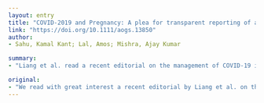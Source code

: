 ```yaml
---
layout: entry
title: "COVID-2019 and Pregnancy: A plea for transparent reporting of all cases"
link: "https://doi.org/10.1111/aogs.13850"
author:
- Sahu, Kamal Kant; Lal, Amos; Mishra, Ajay Kumar

summary:
- "Liang et al. read a recent editorial on the management of COVID-19 in pregnancy. Their recommendations are clinically oriented and are likely to be useful to obstetricians and other healthcare professionals caring for such patients. We feel that development of evidence-based guidelines has been hindered by selective reporting of cases. Liang and Liang also discussed the challenges faced while managing pregnant patients with the disease."

original:
- "We read with great interest a recent editorial by Liang et al. on the management of COVID-19 in pregnancy. Their recommendations are clinically oriented and are likely to be useful to obstetricians and other healthcare professionals caring for such patients. However, we feel that development of evidence-based guidelines has been hindered by selective reporting of cases. We hereby would like to discuss a few additional points with regards to the challenges encountered while managing pregnant patients with COVID-19."
---
```


